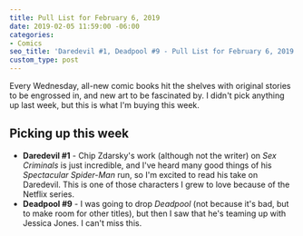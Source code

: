 ```yaml
---
title: Pull List for February 6, 2019
date: 2019-02-05 11:59:00 -06:00
categories:
- Comics
seo_title: 'Daredevil #1, Deadpool #9 - Pull List for February 6, 2019'
custom_type: post
---
```


Every Wednesday, all-new comic books hit the shelves with original stories to be engrossed in, and new art to be fascinated by. I didn't pick anything up last week, but this is what I'm buying this week.

## Picking up this week

- **Daredevil #1** - Chip Zdarsky's work (although not the writer) on *Sex Criminals* is just incredible, and I've heard many good things of his *Spectacular Spider-Man* run, so I'm excited to read his take on Daredevil. This is one of those characters I grew to love because of the Netflix series.
- **Deadpool #9** - I was going to drop *Deadpool* (not because it's bad, but to make room for other titles), but then I saw that he's teaming up with Jessica Jones. I can't miss this.
